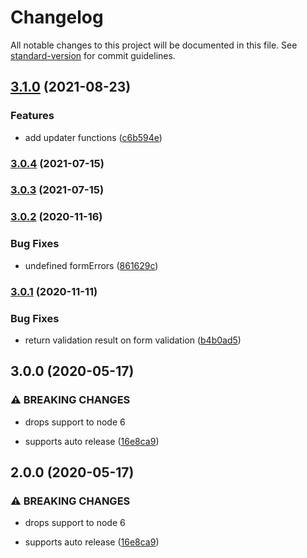 # Changelog

All notable changes to this project will be documented in this file. See [standard-version](https://github.com/conventional-changelog/standard-version) for commit guidelines.

## [3.1.0](https://github.com/balavishnuvj/react-hooks-form-validator/compare/v3.0.4...v3.1.0) (2021-08-23)


### Features

* add updater functions ([c6b594e](https://github.com/balavishnuvj/react-hooks-form-validator/commit/c6b594e3fda29b9f485d294aeffa0305a8d489b6))

### [3.0.4](https://github.com/balavishnuvj/react-hooks-form-validator/compare/v3.0.3...v3.0.4) (2021-07-15)

### [3.0.3](https://github.com/balavishnuvj/react-hooks-form-validator/compare/v3.0.2...v3.0.3) (2021-07-15)

### [3.0.2](https://github.com/balavishnuvj/react-hooks-form-validator/compare/v3.0.1...v3.0.2) (2020-11-16)


### Bug Fixes

* undefined formErrors ([861629c](https://github.com/balavishnuvj/react-hooks-form-validator/commit/861629cb7e1f894f3849f50ba67b9ab81f9e0e79))

### [3.0.1](https://github.com/balavishnuvj/react-hooks-form-validator/compare/v3.0.0...v3.0.1) (2020-11-11)


### Bug Fixes

* return validation result on form validation ([b4b0ad5](https://github.com/balavishnuvj/react-hooks-form-validator/commit/b4b0ad5da7955f9b193bcd08f83a58c239cceba0))

## 3.0.0 (2020-05-17)


### ⚠ BREAKING CHANGES

* drops support to node 6

* supports auto release ([16e8ca9](https://github.com/balavishnuvj/react-hooks-form-validator/commit/16e8ca9391d91023f5e0dbcf96248d3a38733b74))

## 2.0.0 (2020-05-17)


### ⚠ BREAKING CHANGES

* drops support to node 6

* supports auto release ([16e8ca9](https://github.com/balavishnuvj/react-hooks-form-validator/commit/16e8ca9391d91023f5e0dbcf96248d3a38733b74))
